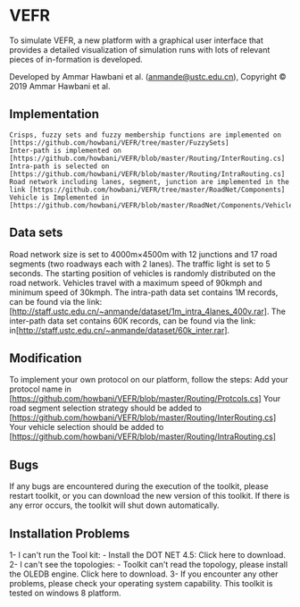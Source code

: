 # VEFR
To simulate VEFR, a new platform with a graphical user interface that provides a detailed visualization of simulation runs with lots of relevant pieces of in-formation is developed.

Developed by Ammar Hawbani et al.  (anmande@ustc.edu.cn), Copyright © 2019 Ammar Hawbani et al. 



Implementation 
-----
	Crisps, fuzzy sets and fuzzy membership functions are implemented on [https://github.com/howbani/VEFR/tree/master/FuzzySets] 
	Inter-path is implemented on [https://github.com/howbani/VEFR/blob/master/Routing/InterRouting.cs]
	Intra-path is selected on [https://github.com/howbani/VEFR/blob/master/Routing/IntraRouting.cs]
	Road network including lanes, segment, junction are implemented in the link [https://github.com/howbani/VEFR/tree/master/RoadNet/Components]
	Vehicle is Implemented in [https://github.com/howbani/VEFR/blob/master/RoadNet/Components/VehicleUi.xaml.cs] 


Data sets 
-----
Road network size is set to 4000m×4500m with 12 junctions and 17 road segments (two roadways each with 2 lanes). The traffic light is set to 5 seconds. The starting position of vehicles is randomly distributed on the road network. Vehicles travel with a maximum speed of 90kmph and minimum speed of 30kmph. 
	The intra-path data set contains 1M records, can be found via the link: [http://staff.ustc.edu.cn/~anmande/dataset/1m_intra_4lanes_400v.rar].
	The inter-path data set contains 60K records, can be found via the link: in[http://staff.ustc.edu.cn/~anmande/dataset/60k_inter.rar].
	
Modification 
-----
To implement your own protocol on our platform, follow the steps:
	Add your protocol  name in [https://github.com/howbani/VEFR/blob/master/Routing/Protcols.cs] 
	Your road segment selection strategy should be added to [https://github.com/howbani/VEFR/blob/master/Routing/InterRouting.cs]
	Your vehicle selection should be added to [https://github.com/howbani/VEFR/blob/master/Routing/IntraRouting.cs]

Bugs
-----
If any bugs are encountered during the execution of the toolkit, please restart toolkit, or you can download the new version of this toolkit. If there is any error occurs, the toolkit will shut down automatically.

Installation Problems
-----
1-      I can't run the Tool kit:
        -          Install the DOT NET 4.5: Click here to download.
2-      I can't see the topologies:
     -          Toolkit can't read the topology, please install the OLEDB engine. Click here to download.
3-      If you encounter any other problems, please check your operating system capability. This toolkit is tested on windows 8 platform.
